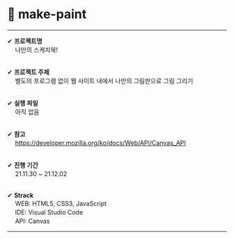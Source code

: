 # 🎨 make-paint
--------------------------------------------------------------------------

✔ **프로젝트명**<br/>
　 나만의 스케치북!<br/>
  <br/>
  
✔ **프로젝트 주제**<br/>
　 별도의 프로그램 없이 웹 사이트 내에서 나만의 그림판으로 그림 그리기<br/>
  <br/>
  
✔ **실행 파일**<br/>
　 아직 없음<br/>
  <br/>
  
✔ **참고**<br/>
　 https://developer.mozilla.org/ko/docs/Web/API/Canvas_API<br/>
  <br/>
  
✔ **진행 기간**<br/>
　 21.11.30 ~ 21.12.02<br/>
  <br/>
  
✔ **Strack**<br/>
　 WEB: HTML5, CSS3, JavaScript <br/>
　 IDE: Visual Studio Code <br/>
　 API: Canvas <br/>

--------------------------------------------------------------------------


